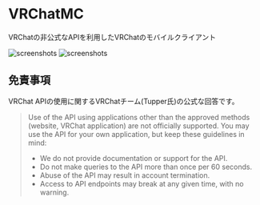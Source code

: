 # VRChatMC

VRChatの非公式なAPIを利用したVRChatのモバイルクライアント

![screenshots](https://raw.githubusercontent.com/fa0311/vrchat_mobile_client/master/docs/img/screenshots1.png)
![screenshots](https://raw.githubusercontent.com/fa0311/vrchat_mobile_client/master/docs/img/screenshots2.png)


## 免責事項
VRChat APIの使用に関するVRChatチーム(Tupper氏)の公式な回答です。

> Use of the API using applications other than the approved methods (website, VRChat application) are not officially supported. You may use the API for your own application, but keep these guidelines in mind:
> - We do not provide documentation or support for the API.
> - Do not make queries to the API more than once per 60 seconds.
> - Abuse of the API may result in account termination.
> - Access to API endpoints may break at any given time, with no warning.